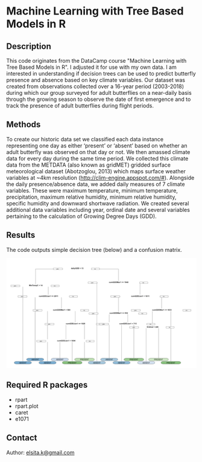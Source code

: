 # Machine Learning with Tree Based Models in R

## Description
This code originates from the DataCamp course "Machine Learning with Tree Based Models in R". I adjusted it for use with my own data. I am interested in understanding if decision trees can be used to predict butterfly presence and absence based on key climate variables. Our dataset was created from observations collected over a 16-year period (2003-2018) during which our group surveyed for adult butterflies on a near-daily basis through the growing season to observe the date of first emergence and to track the presence of adult butterflies during flight periods. 

## Methods
To create our historic data set we classified each data instance representing one day as either ‘present’ or ‘absent’ based on whether an adult butterfly was observed on that day or not. We then amassed climate data for every day during the same time period. We collected this climate data from the METDATA (also known as gridMET) gridded surface meteorological dataset (Abotzoglou, 2013) which maps surface weather variables at ~4km resolution (http://clim-engine.appspot.com/#). Alongside the daily presence/absence data, we added daily measures of 7 climate variables. These were maximum temperature, minimum temperature, precipitation, maximum relative humidity, minimum relative humidity, specific humidity and downward shortwave radiation. 
We created several additional data variables including year, ordinal date and several variables pertaining to the calculation of Growing Degree Days (GDD).

## Results

The code outputs simple decision tree (below) and a confusion matrix. 

![Tree](https://github.com/ElsitaK/MachineLearning-with-Trees/blob/master/SImpleDecisionTree.png)



## Required R packages

- rpart
- rpart.plot
- caret
- e1071

## Contact
Author: elsita.k@gmail.com
